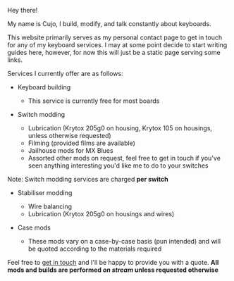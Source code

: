 Hey there!

My name is Cujo, I build, modify, and talk constantly about keyboards.

This website primarily serves as my personal contact page to get in touch for any of my keyboard services.
I may at some point decide to start writing guides here, however, for now this will just be a static page serving some links.

Services I currently offer are as follows:

* Keyboard building
    * This service is currently free for most boards

* Switch modding
    * Lubrication (Krytox 205g0 on housing, Krytox 105 on housings, unless otherwise requested)
    * Filming (provided films are available)
    * Jailhouse mods for MX Blues
    * Assorted other mods on request, feel free to get in touch if you've seen anything interesting you'd like me to do to your switches

Note: Switch modding services are charged **per switch**

* Stabiliser modding
    * Wire balancing
    * Lubrication (Krytox 205g0 on housings and wires)

* Case mods
    * These mods vary on a case-by-case basis (pun intended) and will be quoted according to the materials required

Feel free to [get in touch](mailto:contact@cujo26.xyz) and I'll be happy to provide you with a quote.
**All mods and builds are performed _on stream_ unless requested otherwise**
